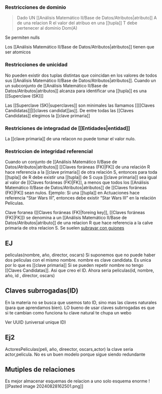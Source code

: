 
### Restricciones de dominio
> Dado UN [[Análisis Matemático II/Base de Datos/Atributos|atributo]] A de una relacion R el valor del atribuo en una [[tupla]] T debe pertenecer al dominio Dom(A)

Se permiten nulls

Los [[Análisis Matemático II/Base de Datos/Atributos|atributos]] tienen que ser atomicos
### Restricciones de unicidad 

No pueden existir dos tuplas distintas que coincidan en los valores de todos sus [[Análisis Matemático II/Base de Datos/Atributos|atributos]].
Cuando un un subconjunto de [[Análisis Matemático II/Base de Datos/Atributos|atributos]] alcanza para identificar una [[tupla]] es una [[Superclave (SK)]]

Las [[Superclave (SK)|superclaves]] son minimales las llamamos [[[[Claves Candidatas]]|[[claves candidat]]as]]. 
De entre todas las [[Claves Candidatas]] elegimos la [[clave primaria]]


### Restriciones de integradad de [[Entidades|entidad]] 
La [[clave primaria]] de una relacon no puede tomar el valor nulo.


### Restriccion de integridad referencial
Cuando un conjunto de [[Análisis Matemático II/Base de Datos/Atributos|atributos]] [[Claves foráneas (FK)|FK]] de una relación R hace referencia a la [[clave primaria]] de otra relación S, entonces para toda [[tupla]] de R debe existir una [[tupla]] de S cuya [[clave primaria]] sea igual al valor de [[Claves foráneas (FK)|FK]], a menos que todos los [[Análisis Matemático II/Base de Datos/Atributos|atributos]] de [[Claves foráneas (FK)|FK]] sean nulos.
Ejemplo: Si una [[tupla]] en Actuaciones hace referencia “Star Wars III”, entonces debe existir “Star Wars III” en la relación Películas.

Clave foranea ([[Claves foráneas (FK)|foreing key]], [[Claves foráneas (FK)|FK]]) se denomina a un [[Análisis Matemático II/Base de Datos/Atributos|atributo]] de una relacion R que hace referencia a la calve primaria de otra relacion S. Se suelen <u>subrayar con guiones</u> 
## EJ
peliculas(nombre, año, director, oscars)
Si suponemos que no puede haber dos peliculas con el mismo nombre. nombre es clave candidata. Es unica por lo que es [[clave primaria]]
Si se pueden repetir nombre no tengo [[Claves Candidatas]]. Asi que creo el ID.
Ahora seria peliculas(id, nombre, año, id , director, oscars)

## Claves subrrogadas(ID)
En la materia no se busca que usemos tato ID, sino mas las claves naturales (para que aprendamos bien).
LO bueno de usar claves subrrogadas es que si te cambian como funciona tu clave natural te chupa un webo

Ver UUID (universal unique ID)

## Ej2
ActoresPeliculas(peli, año, direector, oscars,actor)
la clave seria actor,pelicula.
No es un buen modelo porque sigue siendo redundante

## Mutiples de relaciones
Es mejor almacenar esquemas de relacion a uno solo esquema enorme
![[Pasted image 20240828162501.png]]


